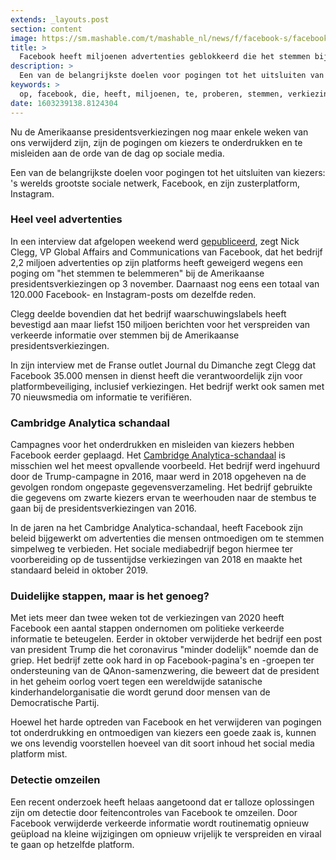 ```yaml
--- 
extends: _layouts.post 
section: content 
image: https://sm.mashable.com/t/mashable_nl/news/f/facebook-s/facebook-says-its-blocked-millions-of-ads-trying-to-obstruct_5n13.1200.jpg 
title: > 
  Facebook heeft miljoenen advertenties geblokkeerd die het stemmen bij Amerikaanse verkiezingen proberen te 'belemmeren' 
description: > 
  Een van de belangrijkste doelen voor pogingen tot het uitsluiten van kiezers: 's werelds grootste sociale netwerk, Facebook, en zijn zusterplatform, Instagram.Clegg deelde bovendien dat het bedrijf waarschuwingslabels heeft bevestigd aan maar liefst 150 miljoen berichten voor het verspreiden van verkeerde informatie over stemmen bij de Amerikaanse presidentsverkiezingen.In de jaren na het Cambridge Analytica-schandaal, heeft Facebook zijn beleid bijgewerkt om advertenties die mensen ontmoedigen om te stemmen simpelweg te verbieden.Eerder in oktober verwijderde het bedrijf een post van president Trump die het coronavirus "minder dodelijk" noemde dan de griep.Detectie omzeilenEen recent onderzoek heeft helaas aangetoond dat er talloze oplossingen zijn om detectie door feitencontroles van Facebook te omzeilen. 
keywords: > 
  op, facebook, die, heeft, miljoenen, te, proberen, stemmen, verkiezingen, van, om, een, bedrijf, en, zijn, het, geblokkeerd 
date: 1603239138.8124304 
--- 
```

<div><p>Nu de Amerikaanse presidentsverkiezingen nog maar enkele weken van ons verwijderd zijn, zijn de pogingen om kiezers te onderdrukken en te misleiden aan de orde van de dag op sociale media.</p>

<p>Een van de belangrijkste doelen voor pogingen tot het uitsluiten van kiezers: 's werelds grootste sociale netwerk, Facebook, en zijn zusterplatform, Instagram.</p>

<h3>Heel veel advertenties</h3>
<p>In een interview dat afgelopen weekend werd <a href="http://www.theguardian.com/technology/2020/oct/18/facebook-says-it-rejected-22m-ads-seeking-to-obstruct-voting-in-us-election" rel="noopener" target="_blank">gepubliceerd</a>, zegt Nick Clegg, VP Global Affairs and Communications van Facebook, dat het bedrijf 2,2 miljoen advertenties op zijn platforms heeft geweigerd wegens een poging om "het stemmen te belemmeren" bij de Amerikaanse presidentsverkiezingen op 3 november. Daarnaast nog eens een totaal van 120.000 Facebook- en Instagram-posts om dezelfde reden.</p>

<p>Clegg deelde bovendien dat het bedrijf waarschuwingslabels heeft bevestigd aan maar liefst 150 miljoen berichten voor het verspreiden van verkeerde informatie over stemmen bij de Amerikaanse presidentsverkiezingen.</p>

<p>In zijn interview met de Franse outlet Journal du Dimanche zegt Clegg dat Facebook 35.000 mensen in dienst heeft die verantwoordelijk zijn voor platformbeveiliging, inclusief verkiezingen. Het bedrijf werkt ook samen met 70 nieuwsmedia om informatie te verifi&#235;ren.</p>

<h3>Cambridge Analytica schandaal</h3>
<p>Campagnes voor het onderdrukken en misleiden van kiezers hebben Facebook eerder geplaagd. Het <a href="http://mashable.com/category/cambridge-analytica/" rel="noopener" target="_blank">Cambridge Analytica-schandaal</a> is misschien wel het meest opvallende voorbeeld. Het bedrijf werd ingehuurd door de Trump-campagne in 2016, maar werd in 2018 opgeheven na de gevolgen rondom ongepaste gegevensverzameling. Het bedrijf gebruikte die gegevens om zwarte kiezers ervan te weerhouden naar de stembus te gaan bij de presidentsverkiezingen van 2016.</p>

<p>In de jaren na het Cambridge Analytica-schandaal, heeft Facebook zijn beleid bijgewerkt om advertenties die mensen ontmoedigen om te stemmen simpelweg te verbieden. Het sociale mediabedrijf begon hiermee ter voorbereiding op de tussentijdse verkiezingen van 2018 en maakte het standaard beleid in oktober 2019.</p>

<h3>Duidelijke stappen, maar is het genoeg? </h3>
<p>Met iets meer dan twee weken tot de verkiezingen van 2020 heeft Facebook een aantal stappen ondernomen om politieke verkeerde informatie te beteugelen. Eerder in oktober verwijderde het bedrijf een post van president Trump die het coronavirus "minder dodelijk" noemde dan de griep. Het bedrijf zette ook hard in op Facebook-pagina's en -groepen ter ondersteuning van de QAnon-samenzwering, die beweert dat de president in het geheim oorlog voert tegen een wereldwijde satanische kinderhandelorganisatie die wordt gerund door mensen van de Democratische Partij.</p>

<p>Hoewel het harde optreden van Facebook en het verwijderen van pogingen tot onderdrukking  en ontmoedigen van kiezers een goede zaak is, kunnen we ons levendig voorstellen hoeveel van dit soort inhoud het social media platform mist.</p>

<h3>Detectie omzeilen</h3>
<p>Een recent onderzoek heeft helaas aangetoond dat er talloze oplossingen zijn om detectie door feitencontroles van Facebook te omzeilen. Door Facebook verwijderde verkeerde informatie wordt routinematig opnieuw ge&#252;pload na kleine wijzigingen om opnieuw vrijelijk te verspreiden en viraal te gaan op hetzelfde platform.</p>
  
  </div>